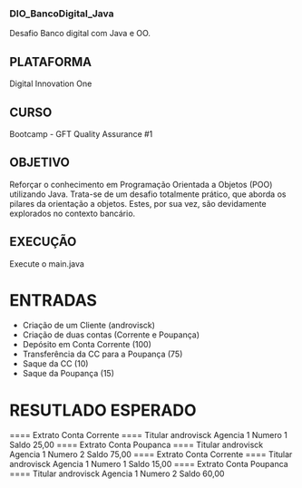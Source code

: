 ### DIO_BancoDigital_Java
Desafio Banco digital com Java e OO.

## PLATAFORMA
Digital Innovation One

## CURSO
Bootcamp - GFT Quality Assurance #1

## OBJETIVO
Reforçar o conhecimento em Programação Orientada a Objetos (POO) utilizando Java. Trata-se de um desafio totalmente prático, que aborda os pilares da orientação a objetos. Estes, por sua vez, são devidamente explorados no contexto bancário.

## EXECUÇÃO
Execute o main.java

# ENTRADAS
- Criação de um Cliente (androvisck)
- Criação de duas contas (Corrente e Poupança)
- Depósito em Conta Corrente (100)
- Transferência da CC para a Poupança (75)
- Saque da CC (10)
- Saque da Poupança (15)

# RESUTLADO ESPERADO
==== Extrato Conta Corrente ====
Titular androvisck
Agencia 1
Numero 1
Saldo 25,00
==== Extrato Conta Poupanca ====
Titular androvisck
Agencia 1
Numero 2
Saldo 75,00
==== Extrato Conta Corrente ====
Titular androvisck
Agencia 1
Numero 1
Saldo 15,00
==== Extrato Conta Poupanca ====
Titular androvisck
Agencia 1
Numero 2
Saldo 60,00

